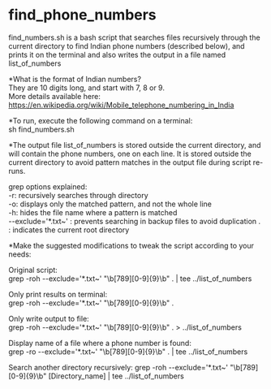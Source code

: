 # find_phone_numbers

find_numbers.sh is a bash script that searches files recursively through the current directory to find Indian phone numbers (described below), and prints it on the terminal and also writes the output in a file named list_of_numbers

*What is the format of Indian numbers?<br>
They are 10 digits long, and start with 7, 8 or 9. <br>
More details available here: https://en.wikipedia.org/wiki/Mobile_telephone_numbering_in_India

*To run, execute the following command on a terminal:<br>
sh find_numbers.sh

*The output file list_of_numbers is stored outside the current directory, and will contain the phone numbers, one on each line. It is stored outside the current directory to avoid pattern matches in the output file during script re-runs.

grep options explained:<br>
-r: recursively searches through directory<br>
-o: displays only the matched pattern, and not the whole line<br>
-h: hides the file name where a pattern is matched<br>
--exclude='*.txt~' : prevents searching in backup files to avoid duplication
. : indicates the current root directory

*Make the suggested modifications to tweak the script according to your needs:

Original script:<br>
grep -roh --exclude='*.txt~' "\b[789][0-9]\{9\}\b" . | tee ../list_of_numbers

Only print results on terminal:<br>
grep -roh --exclude='*.txt~' "\b[789][0-9]\{9\}\b" . 

Only write output to file:<br>
grep -roh --exclude='*.txt~' "\b[789][0-9]\{9\}\b" . > ../list_of_numbers

Display name of a file where a phone number is found:<br>
grep -ro --exclude='*.txt~' "\b[789][0-9]\{9\}\b" . | tee ../list_of_numbers

Search another directory recursively:
grep -roh --exclude='*.txt~' "\b[789][0-9]\{9\}\b" [Directory_name] | tee ../list_of_numbers
